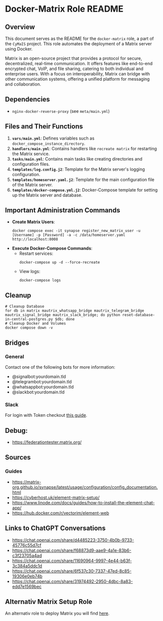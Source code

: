 # Docker-Matrix Role README

## Overview

This document serves as the README for the `docker-matrix` role, a part of the `CyMaIS` project. This role automates the deployment of a Matrix server using Docker. 

Matrix is an open-source project that provides a protocol for secure, decentralized, real-time communication. It offers features like end-to-end encrypted chat, VoIP, and file sharing, catering to both individual and enterprise users. With a focus on interoperability, Matrix can bridge with other communication systems, offering a unified platform for messaging and collaboration.

## Dependencies

- `nginx-docker-reverse-proxy` (see `meta/main.yml`)

## Files and Their Functions

1. **`vars/main.yml`**: Defines variables such as `docker_compose_instance_directory`.
2. **`handlers/main.yml`**: Contains handlers like `recreate matrix` for restarting the Matrix service.
3. **`tasks/main.yml`**: Contains main tasks like creating directories and configuration files.
4. **`templates/log.config.j2`**: Template for the Matrix server's logging configuration.
5. **`templates/homeserver.yaml.j2`**: Template for the main configuration file of the Matrix server.
6. **`templates/docker-compose.yml.j2`**: Docker-Compose template for setting up the Matrix server and database.

## Important Administration Commands

- **Create Matrix Users**: 
  ```
  docker compose exec -it synapse register_new_matrix_user -u [Username] -p [Password] -a -c /data/homeserver.yaml http://localhost:8008
  ```
- **Execute Docker-Compose Commands**:
  - Restart services: 
    ```
    docker-compose up -d --force-recreate
    ```
  - View logs:
    ```
    docker-compose logs
    ```

## Cleanup 
```
# Cleanup Database
for db in matrix mautrix_whatsapp_bridge mautrix_telegram_bridge mautrix_signal_bridge mautrix_slack_bridge; do python reset-database-in-central-postgres.py $db; done
# Cleanup Docker and Volumes
docker compose down -v
```

## Bridges

### General
Contact one of the following bots for more information:

- @signalbot:yourdomain.tld
- @telegrambot:yourdomain.tld
- @whatsappbot:yourdomain.tld
- @slackbot:yourdomain.tld

### Slack
For login with Token checkout [this guide](https://docs.mau.fi/bridges/go/slack/authentication.html).

## Debug:
- https://federationtester.matrix.org/

## Sources

### Guides
- https://matrix-org.github.io/synapse/latest/usage/configuration/config_documentation.html
- https://cyberhost.uk/element-matrix-setup/
- https://www.linode.com/docs/guides/how-to-install-the-element-chat-app/
- https://hub.docker.com/r/vectorim/element-web

## Links to ChatGPT Conversations

- https://chat.openai.com/share/d4485223-3750-4b0b-9733-45776c55d7cf
- https://chat.openai.com/share/f68873d9-aae9-4a1e-83b6-c3f23705a4ad
- https://chat.openai.com/share/11690964-9997-4e44-b63f-3c384a5ddc1d
- https://chat.openai.com/share/6f537c30-7337-47ed-8c85-19306e0eb74b
- https://chat.openai.com/share/31974492-2950-4dbc-8a83-edd7e1569bec

##  Alternativ Matrix Setup Role
An alternativ role to deploy Matrix you will find [here](../docker-matrix-ansible/).